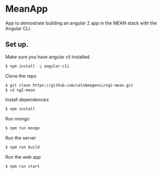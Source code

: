 # MeanApp

App to demostrate building an angular 2 app in the MEAN stack with the Angular CLI.

## Set up.
Make sure you have angular cli installed.
```bash
$ npm install -g angular-cli
```

Clone the repo
```bash
$ git clone https://github.com/calebmagenic/ng2-mean.git
$ cd ng2-mean
```

Install dependencies
```bash
$ npm install
```

Run mongo
```bash
$ npm run mongo
```

Run the server
```bash
$ npm run build
```

Run the web app
```bash
$ npm run start
```